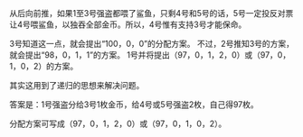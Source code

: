 从后向前推，如果1至3号强盗都喂了鲨鱼，只剩4号和5号的话，5号一定投反对票让4号喂鲨鱼，以独吞全部金币。所以，4号惟有支持3号才能保命。

3号知道这一点，就会提出“100，0，0”的分配方案。
不过，2号推知3号的方案，就会提出“98，0，1，1”的方案。
1号并将提出（97，0，1，2，0）或（97，0，1，0，2）的方案。

其实这用到了递归的思想来解决问题。

答案是：1号强盗分给3号1枚金币，给4号或5号强盗2枚，自己得97枚。

分配方案可写成（97，0，1，2，0）或（97，0，1，0，2）。